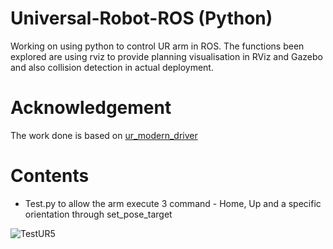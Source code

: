 # Universal-Robot-ROS (Python)
Working on using python to control UR arm in ROS. The functions been explored are using rviz to provide planning visualisation in RViz and Gazebo and also collision detection in actual deployment.

# Acknowledgement
The work done is based on [ur_modern_driver](https://github.com/ros-industrial/ur_modern_driver)

# Contents
- Test.py to allow the arm execute 3 command - Home, Up and a specific orientation through set_pose_target

![TestUR5](https://user-images.githubusercontent.com/67405818/118764854-bc6bd000-b8ac-11eb-9b8a-90ff74ed786c.gif)









